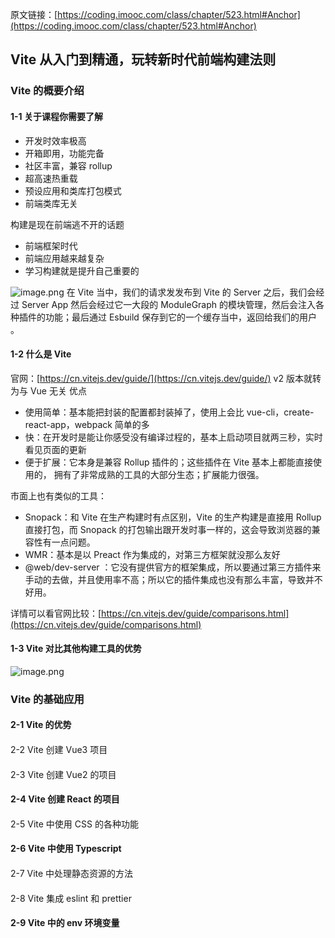 原文链接：[https://coding.imooc.com/class/chapter/523.html#Anchor](https://coding.imooc.com/class/chapter/523.html#Anchor)

## Vite 从入门到精通，玩转新时代前端构建法则  

### Vite 的概要介绍

#### 1-1 关于课程你需要了解

- 开发时效率极高
- 开箱即用，功能完备
- 社区丰富，兼容 rollup
- 超高速热重载
- 预设应用和类库打包模式
- 前端类库无关

构建是现在前端逃不开的话题

- 前端框架时代
- 前端应用越来越复杂
- 学习构建就是提升自己重要的

![image.png](https://cdn.nlark.com/yuque/0/2022/png/1261852/1669970276973-67a2cbab-2437-498e-8a7e-21ebce890226.png#averageHue=%23fefefe&clientId=udc545b5f-d76d-4&crop=0&crop=0&crop=1&crop=1&from=paste&height=316&id=uca14dc01&margin=%5Bobject%20Object%5D&name=image.png&originHeight=316&originWidth=670&originalType=binary&ratio=1&rotation=0&showTitle=false&size=29950&status=done&style=none&taskId=uae80c804-179a-4a38-9215-7942d0f208b&title=&width=670)
在 Vite 当中，我们的请求发发布到 Vite 的 Server 之后，我们会经过 Server App 然后会经过它一大段的 ModuleGraph 的模块管理，然后会注入各种插件的功能；最后通过 Esbuild 保存到它的一个缓存当中，返回给我们的用户 。 

#### 1-2 什么是 Vite

官网：[https://cn.vitejs.dev/guide/](https://cn.vitejs.dev/guide/)
v2 版本就转为与 Vue 无关
优点

- 使用简单：基本能把封装的配置都封装掉了，使用上会比 vue-cli，create-react-app，webpack 简单的多
- 快：在开发时是能让你感受没有编译过程的，基本上启动项目就两三秒，实时看见页面的更新
- 便于扩展：它本身是兼容 Rollup 插件的；这些插件在 Vite 基本上都能直接使用的， 拥有了非常成熟的工具的大部分生态；扩展能力很强。

市面上也有类似的工具：

- Snopack：和 Vite 在生产构建时有点区别，Vite 的生产构建是直接用 Rollup 直接打包，而 Snopack 的打包输出跟开发时事一样的，这会导致浏览器的兼容性有一点问题。
- WMR：基本是以 Preact 作为集成的，对第三方框架就没那么友好
- @web/dev-server ：它没有提供官方的框架集成，所以要通过第三方插件来手动的去做，并且使用率不高；所以它的插件集成也没有那么丰富，导致并不好用。

详情可以看官网比较：[https://cn.vitejs.dev/guide/comparisons.html](https://cn.vitejs.dev/guide/comparisons.html)

#### 1-3 Vite 对比其他构建工具的优势

![image.png](https://cdn.nlark.com/yuque/0/2022/png/1261852/1669970682467-ab1628a3-d4a4-4717-b816-f248dd4e789c.png#averageHue=%23dad8d1&clientId=udc545b5f-d76d-4&crop=0&crop=0&crop=1&crop=1&from=paste&height=485&id=u7a980320&margin=%5Bobject%20Object%5D&name=image.png&originHeight=485&originWidth=750&originalType=binary&ratio=1&rotation=0&showTitle=false&size=187328&status=done&style=none&taskId=uc812bfa7-6c9a-44bf-bcdf-3d49ab2d0d3&title=&width=750)

### Vite 的基础应用

#### 2-1 Vite 的优势

####

2-2 Vite 创建 Vue3 项目

####

2-3 Vite 创建 Vue2 的项目

#### 2-4 Vite 创建 React 的项目

####

2-5 Vite 中使用 CSS 的各种功能

#### 2-6 Vite 中使用 Typescript

####

2-7 Vite 中处理静态资源的方法

####

2-8 Vite 集成 eslint 和 prettier

#### 2-9 Vite 中的 env 环境变量
